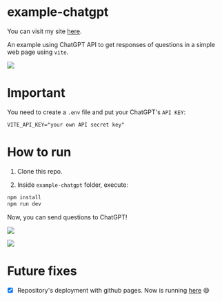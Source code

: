 # example-chatgpt

You can visit my site [here](https://example-chatgpt.netlify.app/).

An example using ChatGPT API to get responses of questions in a simple web page using `vite`.

![](https://user-images.githubusercontent.com/80235345/225521361-68515c8d-1ffe-4b02-893c-e84dd2e7157f.png)


# Important

You need to create a `.env` file and put your ChatGPT's `API KEY`:

```env
VITE_API_KEY="your own API secret key"
```

# How to run

1. Clone this repo.

2. Inside `example-chatgpt` folder, execute:

```bash
npm install
npm run dev
```

Now, you can send questions to ChatGPT!

![](https://user-images.githubusercontent.com/80235345/225520902-9eee2503-bd91-4f8e-b0bc-82467a9993eb.png)

![](https://user-images.githubusercontent.com/80235345/225521087-6ba6b083-c31f-436d-a330-f2c95c261d57.png)

# Future fixes

- [x] Repository's deployment with github pages. Now is running [here](https://example-chatgpt.netlify.app/) :smile:
